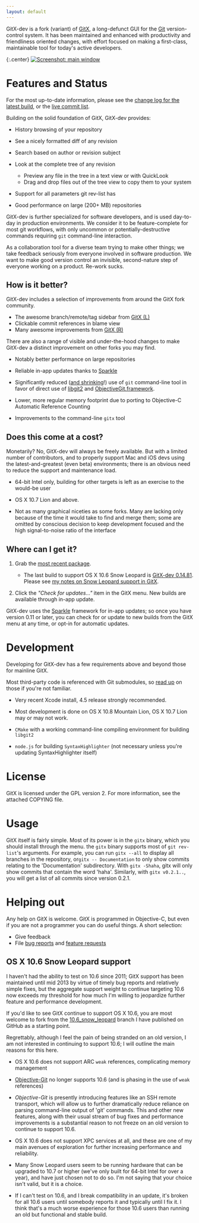 ```yaml
---
layout: default
---
```

[gitx]:    http://gitx.frim.nl/
[git]:     https://git-scm.com/
[dmgsl]:   https://github.com/gitx/gitx/releases/download/0.17/GitX.built.by.Xcode_13.2.1.dmg
[commits]: https://github.com/gitx/gitx/commits/master
[builds]:  https://github.com/gitx/gitx/releases
[bug]:     https://github.com/gitx/gitx/issues?labels=bug
[rfe]:     https://github.com/gitx/gitx/issues?labels=enhancement
[treesl]:  https://github.com/gitx/gitx/tree/10.6_snow_leopard

GitX-dev is a fork (variant) of [GitX][gitx], a long-defunct GUI for the
[Git][git] version-control system. It has been maintained and enhanced with
productivity and friendliness oriented changes, with effort focused on making a
first-class, maintainable tool for today's active developers.

[sshot]: images/screenshots/GitX-dev-repo_window.png
[sshotsmall]: images/screenshots/GitX-dev-repo_window-small.png

{:.center}
[![Screenshot: main window][sshotsmall]][sshot]

# Features and Status


For the most up-to-date information, please see the
[change log for the latest build][builds], or the [live commit list][commits].

Building on the solid foundation of GitX, GitX-dev provides:

* History browsing of your repository

* See a nicely formatted diff of any revision

* Search based on author or revision subject

* Look at the complete tree of any revision
  * Preview any file in the tree in a text view or with QuickLook
  * Drag and drop files out of the tree view to copy them to your system

* Support for all parameters git rev-list has

* Good performance on large (200+ MB) repositories

GitX-dev is further specialized for software developers, and is used day-to-day
in production environments. We consider it to be feature-complete for most git
workflows, with only uncommon or potentially-destructive commands requiring
`git` command-line interaction.

As a collaboration tool for a diverse team trying to make other things; we take
feedback seriously from everyone involved in software production. We want to
make good version control an invisible, second-nature step of everyone working
on a product. Re-work sucks.

## How is it better?

[gitx_l]: https://gitx.laullon.com/
[gitx_r]: https://github.com/rowanj/gitx
[sparkle]: http://sparkle.andymatuschak.org/
[issue2]: https://github.com/rowanj/gitx/issues/2
[libgit2]: https://github.com/libgit2/libgit2
[objectivegit]: https://github.com/libgit2/objective-git

GitX-dev includes a selection of improvements from around the GitX fork
community.

* The awesome branch/remote/tag sidebar from [GitX (L)][gitx_l]
* Clickable commit references in blame view
* Many awesome improvements from [GitX (R)][gitx_r]

There are also a range of visible and under-the-hood changes to make GitX-dev a
distinct improvement on other forks you may find.

* Notably better performance on large repositories

* Reliable in-app updates thanks to [Sparkle][sparkle]

* Significantly reduced ([and shrinking][issue2]!) use of `git` command-line
  tool in favor of direct use of [libgit2][libgit2] and
  [ObjectiveGit.framework][objectivegit].

* Lower, more regular memory footprint due to porting to Objective-C Automatic
  Reference Counting

* Improvements to the command-line `gitx` tool

## Does this come at a cost?

Monetarily? No, GitX-dev will always be freely available. But with a limited
number of contributors, and to properly support Mac and iOS devs using the
latest-and-greatest (even beta) environments; there is an obvious need to
reduce the support and maintenance load.

* 64-bit Intel only, building for other targets is left as an exercise to the
  would-be user

* OS X 10.7 Lion and above.

* Not as many graphical niceties as some forks. Many are lacking only because
  of the time it would take to find and merge them; some are omitted by
  conscious decision to keep development focused and the high signal-to-noise
  ratio of the interface

## Where can I get it?

1. Grab the [most recent package][builds].

   * The last build to support OS X 10.6 Snow Leopard is
     [GitX-dev 0.14.81][dmgsl]. Please see
     [my notes on Snow Leopard support in GitX](#os-x-106-snow-leopard-support).

2. Click the *"Check for updates..."* item in the GitX menu. New builds are
   available through in-app update.

GitX-dev uses the [Sparkle][sparkle] framework for in-app updates; so once you
have version 0.11 or later, you can check for or update to new builds from the
GitX menu at any time, or opt-in for automatic updates.

# Development

[gitmodules]: http://book.git-scm.com/5_submodules.html

Developing for GitX-dev has a few requirements above and beyond those for
mainline GitX.

Most third-party code is referenced with Git submodules, so
[read up][gitmodules] on those if you're not familiar.

* Very recent Xcode install, 4.5 release strongly recommended.

* Most development is done on OS X 10.8 Mountain Lion, OS X 10.7 Lion may or
  may not work.

* `CMake` with a working command-line compiling environment for building
  `libgit2`

* `node.js` for building `SyntaxHighlighter` (not necessary unless you're
  updating SyntaxHighlighter itself)

# License

GitX is licensed under the GPL version 2. For more information, see the
attached COPYING file.

# Usage

GitX itself is fairly simple. Most of its power is in the `gitx` binary, which
you should install through the menu. the `gitx` binary supports most of `git
rev-list`'s arguments. For example, you can run `gitx --all` to display all
branches in the repository, or`gitx -- Documentation` to only show commits
relating to the 'Documentation' subdirectory. With `gitx -Shaha`, gitx will
only show commits that contain the word 'haha'. Similarly, with `gitx
v0.2.1..`, you will get a list of all commits since version 0.2.1.

# Helping out

Any help on GitX is welcome. GitX is programmed in Objective-C, but even if you
are not a programmer you can do useful things. A short selection:

* Give feedback
* File [bug reports][bug] and [feature requests][rfe]

## OS X 10.6 Snow Leopard support

I haven't had the ability to test on 10.6 since 2011; GitX support has been
maintained until mid 2013 by virtue of timely bug reports and relatively simple
fixes, but the aggregate support weight to continue targeting 10.6 now exceeds
my threshold for how much I'm willing to jeopardize further feature and
performance development.

If you'd like to see GitX continue to support OS X 10.6, you are most welcome
to fork from the [10.6_snow_leopard][treesl] branch I have published on GitHub
as a starting point.

Regrettably, although I feel the pain of being stranded on an old version, I am
not interested in continuing to support 10.6; I will outline the main reasons
for this here.

* OS X 10.6 does not support ARC `weak` references, complicating memory
  management

* [Objective-Git][objectivegit] no longer supports 10.6 (and is phasing in the
  use of `weak` references)

* *Objective-Git* is presently introducing features like an SSH remote
  transport, which will allow us to further dramatically reduce reliance on
  parsing command-line output of 'git' commands. This and other new features,
  along with their usual stream of bug fixes and performance improvements is a
  substantial reason to not freeze on an old version to continue to support
  10.6.

* OS X 10.6 does not support XPC services at all, and these are one of my main
  avenues of exploration for further increasing performance and
  reliability.

* Many Snow Leopard users seem to be running hardware that can be upgraded to
  10.7 or higher (we've only built for 64-bit Intel for over a year), and have
  just chosen not to do so. I'm not saying that your choice isn't valid, but it
  is a choice.

* If I can't test on 10.6, and I break compatibility in an update, it's broken
  for all 10.6 users until somebody reports it and typically until I fix it. I
  think that's a much worse experience for those 10.6 users than running an old
  but functional and stable build.
